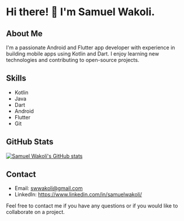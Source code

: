 # Hi there! 👋 I'm Samuel Wakoli.

## About Me

I'm a passionate Android and Flutter app developer with experience in building mobile apps using Kotlin and Dart. I enjoy learning new technologies and contributing to open-source projects. 


## Skills

- Kotlin
- Java
- Dart
- Android
- Flutter
- Git


## GitHub Stats

[![Samuel Wakoli's GitHub stats](https://github-readme-stats.vercel.app/api?username=SamuelWakoli&show_icons=true&theme=radical)](https://github.com/SamuelWakoli/github-readme-stats)

## Contact

- Email: swwakoli@gmail.com
- LinkedIn: https://www.linkedin.com/in/samuelwakoli/

Feel free to contact me if you have any questions or if you would like to collaborate on a project.
